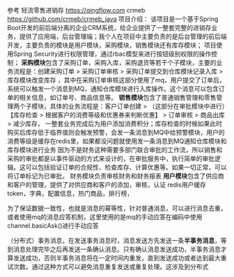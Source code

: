 参考
	轻流零售进销存 https://qingflow.com
	crmeb https://github.com/crmeb/crmeb_java
项目介绍：
	该项目是一个基于Spring Boot开发的前后端分离的企业CRM系统，给企业提供了一整套完整的进销存业务，提供了应用端，后台管理端；我个人在项目中主要负责的是后台管理的前后端开发，主要负责的模块是用户模块，采购模块，销售模块还有库存模块；
	项目使用Spring Security进行权限管理，通过rbac模型来进行按钮级别权限的操作控制；
	**采购模块**包含了采购订单，采购入库，采购退货等若干个子模块，主要的业务流程是：创建采购订单 > 采购订单审核 > 采购订单提交到仓库模块记录入库 > 库存模块改变库存 ，其中在采购订单审核这部分使用了mq，用户提交了订单后，系统可以触发一个消息到MQ，通知仓库模块进行入库操作。这个消息可以包含订单的相关信息，如订单号、商品信息等。
	**销售模块**包含了普通销售管理和零售管理两个子模块，具体的业务流程是：客户订单创建 >  （这部分在审批模块中进行）【库存检查 > 根据客户的消费等级和优惠券来判断优惠】 > 订单审核 > 商品出库 > 减少库存， 一整套业务完成后为用户添加消费积分；库存检查的时候如果此时购买后库存低于临界值则会触发预警，会发一条消息到MQ中给预警模块，用户的消费等级是缓存在redis里，如果都没问题就使用发一条消息到MQ通知仓库模块和库存模块进行业务
	因为不是财务这种需要多部门联合审批的工作流，所以销售和采购的审批都是以事件驱动的方式来设计的，在审批服务中，执行简单的审批逻辑。这可以包括验证订单的合规性、检查库存、计算优惠等。如果一切正常，可以将订单标记为已审批。
	财务模块负责审核财务和财务报表
	**用户模块**包含了供应商和客户的管理，提供了对供应商和客户的添加，审核，认证
	redis用户缓存token，字典，配置信息，热门商品，排行榜，

为了保证数据一致性，也就是消息的幂等性，针对普通消息，可以进行消息去重，或者使用mq的消息应答机制，这里使用的是mq的手动应答在编码中使用channel.basicAsk()进行手动应答

（分布式）事务消息，在发送事务消息时，消息发送方先发送一条**半事务消息**，等到消息处理完毕之后再发送一条确认消息。只有确认消息发送成功，半事务消息才算发送成功，否则半事务消息将在一定时间内重发，直到发送成功或者达到最大重试次数。通过这种方式可以避免消息重复发送或重复处理。这涉及到分布式
